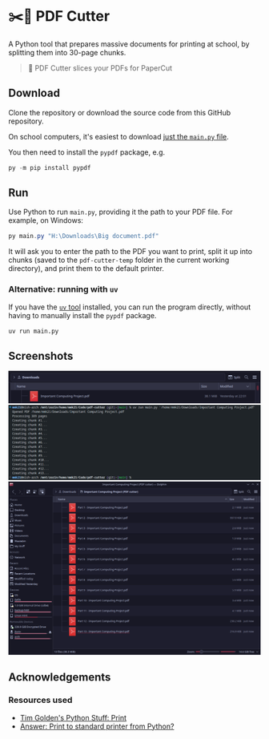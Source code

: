 # ✂️📃 PDF Cutter

A Python tool that prepares massive documents for printing at school, by splitting them into 30-page chunks.

> 📖 PDF Cutter slices your PDFs for PaperCut

## Download

Clone the repository or download the source code from this GitHub repository.

On school computers, it's easiest to download [just the `main.py` file](https://github.com/RandomSearch18/pdf-cutter/raw/refs/heads/main/main.py).

You then need to install the `pypdf` package, e.g.

```powershell
py -m pip install pypdf
```

## Run

Use Python to run `main.py`, providing it the path to your PDF file. For example, on Windows:

```powershell
py main.py "H:\Downloads\Big document.pdf"
```

It will ask you to enter the path to the PDF you want to print, split it up into chunks (saved to the `pdf-cutter-temp` folder in the current working directory), and print them to the default printer.

### Alternative: running with `uv`

If you have the [`uv` tool](https://github.com/astral-sh/uv) installed, you can run the program directly, without having to manually install the `pypdf` package.

```bash
uv run main.py
```

## Screenshots

![Screenshot of a single big PDF file in a file manager](docs/big-pdf-file.png)
![Log output of the program](docs/example-output.png)
![13 PDF part files in a folder](docs/pdf-parts.png)

## Acknowledgements

### Resources used

- [Tim Golden's Python Stuff: Print](https://timgolden.me.uk/python/win32_how_do_i/print.html)
- [Answer: Print to standard printer from Python?](https://stackoverflow.com/a/22550163/11519302)

